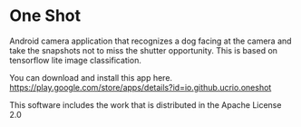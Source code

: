 # One Shot

Android camera application that recognizes a dog facing at the camera and take the snapshots not to miss the shutter opportunity.
This is based on tensorflow lite image classification.

You can download and install this app here.
https://play.google.com/store/apps/details?id=io.github.ucrio.oneshot


This software includes the work that is distributed in the Apache License 2.0